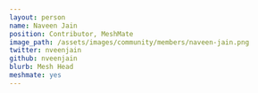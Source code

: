 ```yaml
---
layout: person
name: Naveen Jain
position: Contributor, MeshMate
image_path: /assets/images/community/members/naveen-jain.png
twitter: nveenjain
github: nveenjain
blurb: Mesh Head
meshmate: yes
---
```

